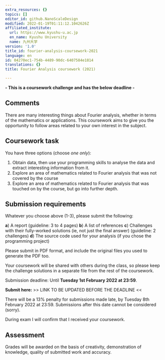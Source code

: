 ```yaml
---
extra_resources: {}
topics: []
editor_id: github.NanoScaleDesign
modified: 2022-01-19T01:11:12.1042626Z
affiliated_institute:
  url: https://www.kyushu-u.ac.jp
  en_name: Kyushu University
  name: 九州大学
version: '1.0'
title_id: fourier-analysis-coursework-2021
language: en
id: 04270ec1-754b-4489-90dc-6407584e1814
translations: {}
title: Fourier Analysis coursework (2021)

---
```


**- This is a coursework challenge and has the below deadline -**

## Comments
There are many interesting things about Fourier analysis, whether in terms of the mathematics or applications.
This coursework aims to give you the opportunity to follow areas related to your own interest in the subject.


## Coursework task

You have three options (choose _one only_):

1. Obtain data, then use your programming skills to analyse the data and extract interesting information from it.
2. Explore an area of mathematics related to Fourier analysis that was not covered by the course
3. Explore an area of mathematics related to Fourier analysis that was touched on by the course, but go into further depth.

## Submission requirements

Whatever you choose above (1-3), please submit the following:

**a**) A report (guideline: 3 to 4 pages)
**b**) A list of references
**c**) Challenges with their fully-worked solutions (ie, not just the final answer) (guideline: 2 challenges)
**d**) The source code used for your analysis (if you chose the programming project)

Please submit in PDF format, and include the original files you used to generate the PDF too.

Your coursework will be shared with others during the class, so please keep the challenge solutions in a separate file from the rest of the coursework.

Submission deadline: Until **Tuesday 1st February 2022 at 23:59**.

**Submit here:** >> LINK TO BE UPDATED BEFORE THE DEADLINE <<

There will be a 13% penalty for submissions made late, by Tuesday 8th February 2022 at 23:59. Submissions after this date cannot be considered (sorry).

During exam I will confirm that I received your coursework.

## Assessment

Grades will be awarded on the basis of creativity, demonstration of knowledge, quality of submitted work and accuracy.